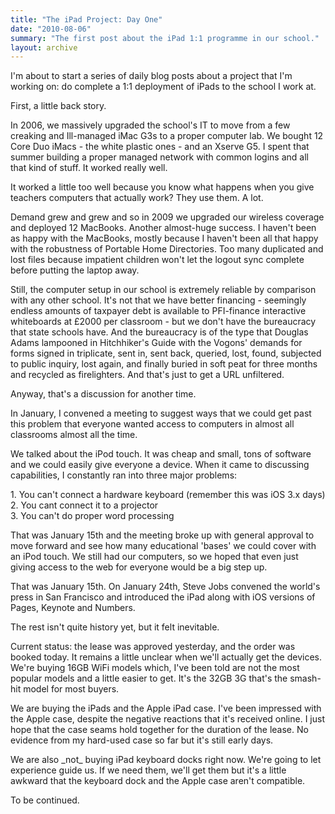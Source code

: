 ```yaml
---
title: "The iPad Project: Day One"
date: "2010-08-06"
summary: "The first post about the iPad 1:1 programme in our school."
layout: archive
---
```


I'm about to start a series of daily blog posts about a project that I'm working on: do complete a 1:1 deployment of iPads to the school I work at.

First, a little back story.

In 2006, we massively upgraded the school's IT to move from a few creaking and Ill-managed iMac G3s to a proper computer lab. We bought 12 Core Duo iMacs - the white plastic ones - and an Xserve G5. I spent that summer building a proper managed network with common logins and all that kind of stuff. It worked really well.

It worked a little too well because you know what happens when you give teachers computers that actually work? They use them. A lot.

Demand grew and grew and so in 2009 we upgraded our wireless coverage and deployed 12 MacBooks. Another almost-huge success. I haven't been as happy with the MacBooks, mostly because I haven't been all that happy with the robustness of Portable Home Directories. Too many duplicated and lost files because impatient children won't let the logout sync complete before putting the laptop away.

Still, the computer setup in our school is extremely reliable by comparison with any other school. It's not that we have better financing - seemingly endless amounts of taxpayer debt is available to PFI-finance interactive whiteboards at £2000 per classroom - but we don't have the bureaucracy that state schools have. And the bureaucracy is of the type that Douglas Adams lampooned in Hitchhiker's Guide with the Vogons' demands for forms signed in triplicate, sent in, sent back, queried, lost, found, subjected to public inquiry, lost again, and finally buried in soft peat for three months and recycled as firelighters. And that's just to get a URL unfiltered.

Anyway, that's a discussion for another time.

In January, I convened a meeting to suggest ways that we could get past this problem that everyone wanted access to computers in almost all classrooms almost all the time.

We talked about the iPod touch. It was cheap and small, tons of software and we could easily give everyone a device. When it came to discussing capabilities, I constantly ran into three major problems:

1\. You can't connect a hardware keyboard (remember this was iOS 3.x days)  
2\. You cant connect it to a projector  
3\. You can't do proper word processing

That was January 15th and the meeting broke up with general approval to move forward and see how many educational 'bases' we could cover with an iPod touch. We still had our computers, so we hoped that even just giving access to the web for everyone would be a big step up.

That was January 15th. On January 24th, Steve Jobs convened the world's press in San Francisco and introduced the iPad along with iOS versions of Pages, Keynote and Numbers.

The rest isn't quite history yet, but it felt inevitable.

Current status: the lease was approved yesterday, and the order was booked today. It remains a little unclear when we'll actually get the devices. We're buying 16GB WiFi models which, I've been told are not the most popular models and a little easier to get. It's the 32GB 3G that's the smash-hit model for most buyers.

We are buying the iPads and the Apple iPad case. I've been impressed with the Apple case, despite the negative reactions that it's received online. I just hope that the case seams hold together for the duration of the lease. No evidence from my hard-used case so far but it's still early days.

We are also \_not\_ buying iPad keyboard docks right now. We're going to let experience guide us. If we need them, we'll get them but it's a little awkward that the keyboard dock and the Apple case aren't compatible.

To be continued.
